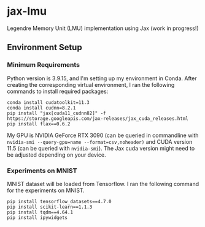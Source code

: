 # jax-lmu
Legendre Memory Unit (LMU) implementation using Jax (work in progress!)

## Environment Setup

### Minimum Requirements

Python version is 3.9.15, and I'm setting up my environment in Conda. 
After creating the corresponding virtual environment, I ran the following commands to install required packages:

    conda install cudatoolkit=11.3
    conda install cudnn=8.2.1
    pip install "jax[cuda11_cudnn82]" -f https://storage.googleapis.com/jax-releases/jax_cuda_releases.html
    pip install flax==0.6.2
    
My GPU is NVIDIA GeForce RTX 3090 (can be queried in commandline with `nvidia-smi --query-gpu=name --format=csv,noheader)` and CUDA version 11.5 (can be queried with `nvidia-smi`). The Jax cuda version might need to be adjusted depending on your device.

### Experiments on MNIST

MNIST dataset will be loaded from Tensorflow. I ran the following command for the experiments on MNIST.

    pip install tensorflow_datasets==4.7.0
    pip install scikit-learn==1.1.3
    pip install tqdm==4.64.1
    pip install ipywidgets
